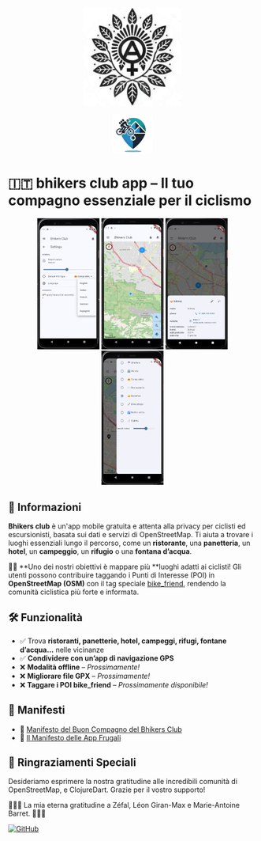<p align="center">
  <img src="./src/resources/logo.png" alt="Logo del Bhikers Club" width="200" height="200">
</p>
<p align="center">
  <img src="./src/resources/icons/icon.png" alt="Bhikers Club icon" width="80" height="80" style="border-radius: 0;">
</p>

# 🇮🇹 bhikers club app – Il tuo compagno essenziale per il ciclismo

<p align="center">
  <img src="misc/Screenshot_2025-02-26_14-07-43.png" width="25%" />
  <img src="misc/Screenshot_2025-02-26_14-10-28.png" width="25%" />
  <img src="misc/Screenshot_2025-03-12_13-51-08.png" width="25%" />
  <img src="misc/Screenshot_2025-02-26_14-14-33.png" width="25%" />
</p>

## 📌 Informazioni
**Bhikers club** è un'app mobile gratuita e attenta alla privacy per ciclisti ed escursionisti, basata sui dati e servizi di OpenStreetMap. Ti aiuta a trovare i luoghi essenziali lungo il percorso, come un **ristorante**, una **panetteria**, un **hotel**, un **campeggio**, un **rifugio** o una **fontana d’acqua**.

🚴‍♀️ **Uno dei nostri obiettivi è mappare più **luoghi adatti ai ciclisti! 
Gli utenti possono contribuire taggando i Punti di Interesse (POI) in **OpenStreetMap (OSM)** con il tag speciale  [bike_friend](https://taginfo.openstreetmap.org/keys/bike_friend#overview), rendendo la comunità ciclistica più forte e informata.

## 🛠 Funzionalità
- ✅ Trova **ristoranti, panetterie, hotel, campeggi, rifugi, fontane d’acqua...** nelle vicinanze
- ✅ **Condividere con un’app di navigazione GPS**
- ❌ **Modalità offline** – *Prossimamente!*
- ❌ **Migliorare file GPX** – *Prossimamente!*
- ❌ **Taggare i POI bike_friend** – *Prossimamente disponibile!*

## 📜 Manifesti
- 🚴 [Manifesto del Buon Compagno del Bhikers Club](src/resources/manifestos/BHIKERS_CLUB_GOOD_FELLOW.it.md)
- 📱 [Il Manifesto delle App Frugali](src/resources/manifestos/FRUGALAPP_MANIFESTO.it.md)

## 🙏 Ringraziamenti Speciali
Desideriamo esprimere la nostra gratitudine alle incredibili comunità di OpenStreetMap,  e ClojureDart. Grazie per il vostro supporto!

🌷🚴‍♀️ La mia eterna gratitudine a Zéfal, Léon Giran-Max e Marie-Antoine Barret. 🚴‍♀️🌷

[![GitHub](https://img.shields.io/badge/GitHub-parasitid%2Fbhikers.club-black?logo=github)](https://github.com/parasitid/bhikers.club)
